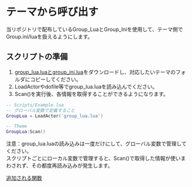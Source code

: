 # テーマから呼び出す

当リポジトリで配布しているGroup_LuaとGroup_Iniを使用して、テーマ側でGroup.ini/luaを扱えるようにします。

## スクリプトの準備

1. [group_lua.luaとgroup_ini.lua](../../lua)をダウンロードし、対応したいテーマのフォルダにコピーしてください。
1. LoadActorやdofile等でgroup_lua.luaを読み込んでください。
1. Scan()を実行後、各情報を取得することができるようになります。
```Lua
-- Scripts/Example.lua
-- グローバル変数で定義すること
GroupLua = LoadActor('group_lua.lua')
```

```Lua
-- Theme
GroupLua:Scan()
```
注意：group_lua.luaの読み込みは一度だけにして、グローバル変数で管理してください。  
スクリプトごとにローカル変数で管理すると、Scan()で取得した情報が使いまわされず、その都度再読み込みが発生します。

[追加される関数](FUNCTIONS.md)